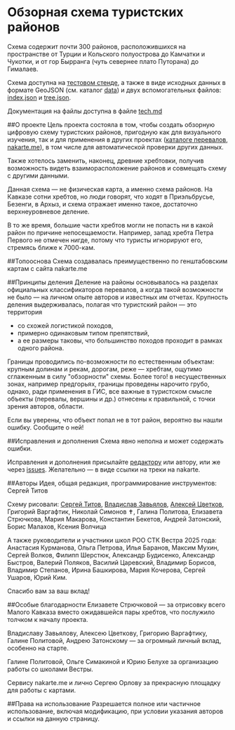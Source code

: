 # Обзорная схема туристских районов

Схема содержит почти 300 районов, расположившихся на пространстве от Турции и Кольского полуострова до Камчатки и Чукотки, и от гор Бырранга (чуть севернее плато Путорана) до Гималаев.

Схема доступна на [тестовом стенде](https://westra.ru/sectors/index.html#m=7/40.04864/73.58643&mnc=9), а также в виде исходных данных в формате GeoJSON (см. каталог [data](data/)) 
и двух вспомогательных файлов: [index.json](index.json) и [tree.json](data/tree.json).

Документация на файлы доступна в файле [tech.md](tech.md)

##О проекте
Цель проекта состояла в том, чтобы создать обзорную цифровую схему туристских районов, пригодную как для визуального изучения, так и для применения в других проектах ([каталоге перевалов](https://westra.ru/passes/), [nakarte.me](https://nakarte.me)), в том числе для автоматической проверки других данных.

Также хотелось заменить, наконец, древние хребтовки, получив возможность видеть взаиморасположение районов и совмещать схему с другими данными.

Данная схема — не физическая карта, а именно схема районов. На Кавказе сотни хребтов, но люди говорят, что ходят в Приэльбрусье, Безенги, в Архыз, и схема отражает именно такое, достаточно верхнеуровневое деление.

В то же время, большие части хребтов могли не попасть ни в какой район по причине непосещаемости. Например, запад хребта Петра Первого не отмечен нигде, потому что туристы игнорируют его, стремясь ближе к 7000-кам.

##Топооснова
Схема создавалась преимущественно по генштабовским картам с сайта nakarte.me


##Принципы деления
Деление на районы основывалось на разделах официальных классификаторов перевалов, а когда такой возможности не было — на личном опыте авторов и известных им отчетах. Крупность деления выдерживалась, полагая что туристский район — это территория

- со схожей логистикой походов,
- примерно одинаковым типом препятствий,
- а ее размеры таковы, что большинство походов проходит в рамках одного района.

Границы проводились по-возможности по естественным объектам: крупным долинам и рекам, дорогам, реже — хребтам, ощутимо сглаженным в силу "обзорности" схемы. Более того! в несущественных зонах, например предгорьях, границы проведены нарочито грубо, однако, ради применения в ГИС, все важные в туристском смысле объекты (перевалы, вершины и др.) отнесены к правильной, с точки зрения авторов, области.

Если вы уверены, что объект попал не в тот район, вероятно вы нашли ошибку. Сообщите о ней!


##Исправления и дополнения
Схема явно неполна и может содержать ошибки.

Исправления и дополнения присылайте [редактору](https://t.me/serge_ttv) или автору, или же через [issues](https://github.com/se-ti/tourRegions/issues). Желательно — в виде ссылки на треки на nakarte.


##Авторы
Идея, общая редакция, программирование инструментов: Сергей Титов

Схему рисовали:
[Сергей Титов](https://github.com/se-ti/), [Владислав Завьялов](https://slazav.xyz/), [Алексей Цветков](https://pereval.westra.ru/), Григорий Варгафтик, Николай Симонов ✝, Галина Политова, Елизавета Стрючкова, Мария Макарова, Константин Бекетов, Андрей Затонский, Борис Малахов, Ксения Волчица

А также руководители и участники школ РОО СТК Вестра 2025 года:
Анастасия Курманова, Ольга Петрова, Илья Баранов, Максим Мухин, Сергей Волков, Филипп Шерстюк, Александр Будисенко, Александр Быстров, Валерий Поляков, Василий Царевский, Владимир Борисов, Владимир Степанов, Ирина Башкирова, Мария Кочерова, Сергей Ушаров, Юрий Ким.

Спасибо вам за ваш вклад!


##Особые благодарности
Елизавете Стрючковой — за отрисовку всего Малого Кавказа вместо ожидавшейся пары хребтов, что послужило толчком к началу проекта.

Владиславу Завьялову, Алексею Цветкову, Григорию Варгафтику, Галине Политовой, Андрею Затонскому — за огромный личный вклад, особенно на старте.

Галине Политовой, Ольге Симакиной и Юрию Белухе за организацию работы со школами Вестры.

Сервису nakarte.me и лично Сергею Орлову за прекрасную площадку для работы с картами.


##Права на использование
Разрешается полное или частичное использование, включая модификацию, при условии указания авторов и ссылки на данную страницу.